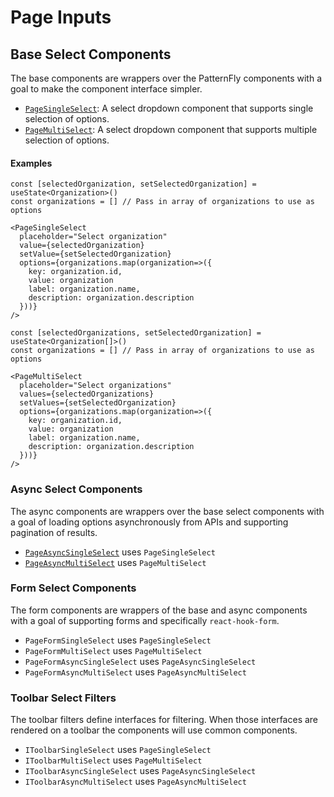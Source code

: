 # Page Inputs

## Base Select Components

The base components are wrappers over the PatternFly components with a goal to make the component interface simpler.

- [`PageSingleSelect`](./PageSingleSelect.tsx): A select dropdown component that supports single selection of options.
- [`PageMultiSelect`](./PageMultiSelect.tsx): A select dropdown component that supports multiple selection of options.

#### Examples

```tsx
const [selectedOrganization, setSelectedOrganization] = useState<Organization>()
const organizations = [] // Pass in array of organizations to use as options

<PageSingleSelect
  placeholder="Select organization"
  value={selectedOrganization}
  setValue={setSelectedOrganization}
  options={organizations.map(organization=>({
    key: organization.id,
    value: organization
    label: organization.name,
    description: organization.description
  }))}
/>
```

```tsx
const [selectedOrganizations, setSelectedOrganization] = useState<Organization[]>()
const organizations = [] // Pass in array of organizations to use as options

<PageMultiSelect
  placeholder="Select organizations"
  values={selectedOrganizations}
  setValues={setSelectedOrganization}
  options={organizations.map(organization=>({
    key: organization.id,
    value: organization
    label: organization.name,
    description: organization.description
  }))}
/>
```

### Async Select Components

The async components are wrappers over the base select components with a goal of loading options asynchronously from APIs and supporting pagination of results.

- [`PageAsyncSingleSelect`](./PageAsyncSingleSelect.tsx) uses `PageSingleSelect`
- [`PageAsyncMultiSelect`](./PageAsyncMultiSelect.tsx) uses `PageMultiSelect`

### Form Select Components

The form components are wrappers of the base and async components with a goal of supporting forms and specifically `react-hook-form`.

- `PageFormSingleSelect` uses `PageSingleSelect`
- `PageFormMultiSelect` uses `PageMultiSelect`
- `PageFormAsyncSingleSelect` uses `PageAsyncSingleSelect`
- `PageFormAsyncMultiSelect` uses `PageAsyncMultiSelect`

### Toolbar Select Filters

The toolbar filters define interfaces for filtering. When those interfaces are rendered on a toolbar the components will use common components.

- `IToolbarSingleSelect` uses `PageSingleSelect`
- `IToolbarMultiSelect` uses `PageMultiSelect`
- `IToolbarAsyncSingleSelect` uses `PageAsyncSingleSelect`
- `IToolbarAsyncMultiSelect` uses `PageAsyncMultiSelect`
